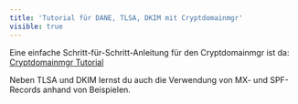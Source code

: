 ```yaml
---
title: 'Tutorial für DANE, TLSA, DKIM mit Cryptdomainmgr'
visible: true
---
```


Eine einfache Schritt-für-Schritt-Anleitung für den Cryptdomainmgr ist da: [Cryptdomainmgr Tutorial](/offene-software/cryptdomainmgr)

Neben TLSA und DKIM lernst du auch die Verwendung von MX- und SPF-Records anhand von Beispielen. 
